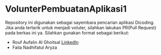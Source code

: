 # VolunterPembuatanAplikasi1

Repository ini digunakan sebagai sayembara pencarian aplikasi Dicoding. Jika anda tertarik untuk menjadi voluter, silahkan lakukan PR(Pull Request) pada berkas ini ya. Silahkan gunakan format sebagai berikut:
  * Rouf Aufalin Al Ghoitsal [LinkedIn](www.linkedin.com/in/ro-uf-aufalin-al-ghoitsal-3606a0221)
  * Faila Nadhifatul Aryza 
